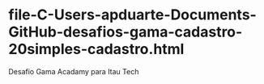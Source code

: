# file-C-Users-apduarte-Documents-GitHub-desafios-gama-cadastro-20simples-cadastro.html
Desafio Gama Acadamy para Itau Tech

